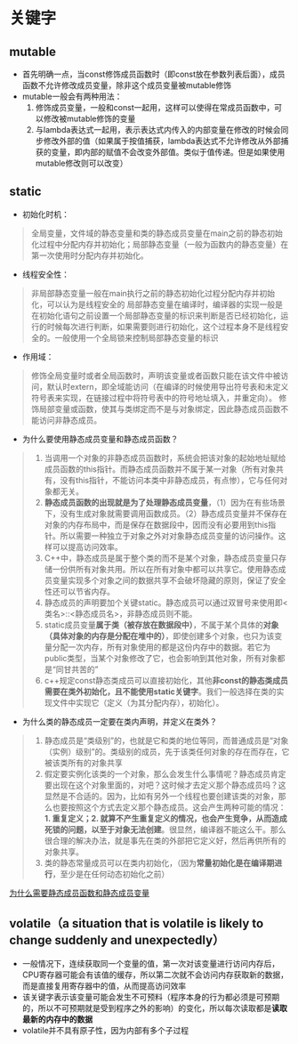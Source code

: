 # 关键字
## mutable
- 首先明确一点，当const修饰成员函数时（即const放在参数列表后面），成员函数不允许修改成员变量，除非这个成员变量被mutable修饰
- mutable一般会有两种用法：
    1. 修饰成员变量，一般和const一起用，这样可以使得在常成员函数中，可以修改被mutable修饰的变量
    2. 与lambda表达式一起用，表示表达式内传入的内部变量在修改的时候会同步修改外部的值（如果属于按值捕获，lambda表达式不允许修改从外部捕获的变量，即内部的赋值不会改变外部值。类似于值传递。但是如果使用mutable修改则可以改变）
## static
- 初始化时机：
> 全局变量，文件域的静态变量和类的静态成员变量在main之前的静态初始化过程中分配内存并初始化；局部静态变量（一般为函数内的静态变量）在第一次使用时分配内存并初始化。
- 线程安全性：
> 非局部静态变量一般在main执行之前的静态初始化过程分配内存并初始化，可以认为是线程安全的
> 局部静态变量在编译时，编译器的实现一般是在初始化语句之前设置一个局部静态变量的标识来判断是否已经初始化，运行的时候每次进行判断，如果需要则进行初始化，这个过程本身不是线程安全的。一般使用一个全局锁来控制局部静态变量的标识
- 作用域：
> 修饰全局变量时或者全局函数时，声明该变量或者函数只能在该文件中被访问，默认时extern，即全域能访问（在编译的时候使用导出符号表和未定义符号表来实现，在链接过程中将符号表中的符号地址填入，并重定向）。
> 修饰局部变量或函数，使其与类绑定而不是与对象绑定，因此静态成员函数不能访问非静态成员。
- 为什么要使用静态成员变量和静态成员函数？
> 1. 当调用一个对象的非静态成员函数时，系统会把该对象的起始地址赋给成员函数的this指针。而静态成员函数并不属于某一对象（所有对象共有，没有this指针，不能访问本类中非静态成员，有点惨），它与任何对象都无关。
> 2. **静态成员函数的出现就是为了处理静态成员变量**，（1）因为在有些场景下，没有生成对象就需要调用函数成员。（2）静态成员变量并不保存在对象的内存布局中，而是保存在数据段中，因而没有必要用到this指针。所以需要一种独立于对象之外对对象静态成员变量的访问操作。这样可以提高访问效率。
> 3. C++中，静态成员是属于整个类的而不是某个对象，静态成员变量只存储一份供所有对象共用。所以在所有对象中都可以共享它。使用静态成员变量实现多个对象之间的数据共享不会破坏隐藏的原则，保证了安全性还可以节省内存。
> 4. 静态成员的声明要加个关键static。静态成员可以通过双冒号来使用即<类名>::<静态成员名>，非静态成员则不能。
> 5. static成员变量**属于类（被存放在数据段中）**，不属于某个具体的**对象（具体对象的内存是分配在堆中的）**，即使创建多个对象，也只为该变量分配一次内存，所有对象使用的都是这份内存中的数据。若它为public类型，当某个对象修改了它，也会影响到其他对象，所有对象都是“同甘共苦的”
> 6. c++规定const静态类成员可以直接初始化，其他**非const的静态类成员需要在类外初始化，且不能使用static关键字**。我们一般选择在类的实现文件中实现它（定义（为其分配内存），初始化）。
- 为什么类的静态成员一定要在类内声明，并定义在类外？
> 1. 静态成员是“类级别”的，也就是它和类的地位等同，而普通成员是“对象（实例）级别”的。类级别的成员，先于该类任何对象的存在而存在，它被该类所有的对象共享
> 2. 假定要实例化该类的一个对象，那么会发生什么事情呢？静态成员肯定要出现在这个对象里面的，对吧？这时候才去定义那个静态成员吗？这显然是不合适的。因为，比如有另外一个线程也要创建该类的对象，那么也要按照这个方式去定义那个静态成员。这会产生两种可能的情况：**1. 重复定义；2. 就算不产生重复定义的情况，也会产生竞争，从而造成死锁的问题，以至于对象无法创建**。很显然，编译器不能这么干。那么很合理的解决办法，就是事先在类的外部把它定义好，然后再供所有的对象共享。
> 3. 类的静态常量成员可以在类内初始化，（因为**常量初始化是在编译期进行**，至少是在任何动态初始化之前）

[为什么需要静态成员函数和静态成员变量](https://blog.csdn.net/vict_wang/article/details/81288272)


## volatile（a situation that is volatile is likely to change suddenly and unexpectedly）
- 一般情况下，连续获取同一个变量的值，第一次对该变量进行访问内存后，CPU寄存器可能会有该值的缓存，所以第二次就不会访问内存获取新的数据，而是直接复用寄存器中的值，从而提高访问效率
- 该关键字表示该变量可能会发生不可预料（程序本身的行为都必须是可预期的，所以不可预期就是受到程序之外的影响）的变化，所以每次读取都是**读取最新的内存中的数据**
- volatile并不具有原子性，因为内部有多个子过程